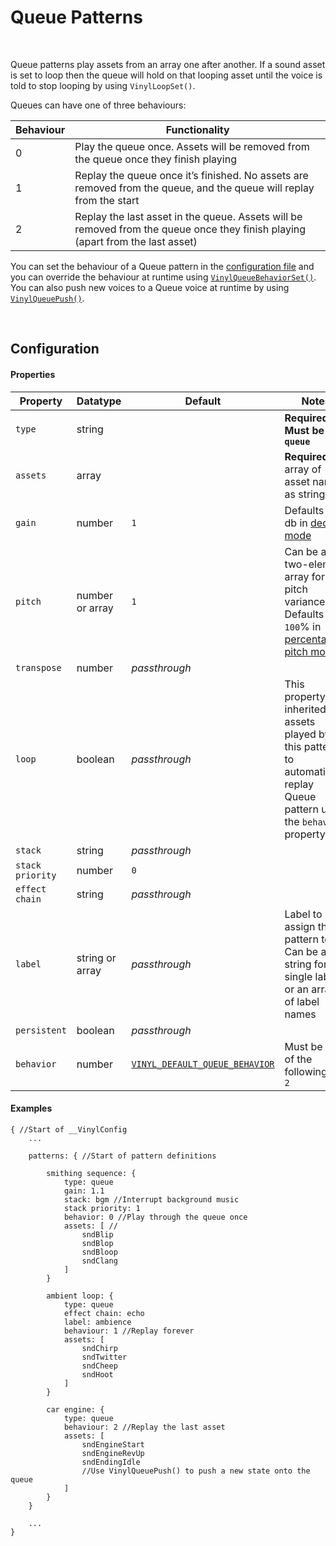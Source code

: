 # Queue Patterns

&nbsp;

Queue patterns play assets from an array one after another. If a sound asset is set to loop then the queue will hold on that looping asset until the voice is told to stop looping by using `VinylLoopSet()`.

Queues can have one of three behaviours:

|Behaviour|Functionality                                                                                                                 |
|---------|------------------------------------------------------------------------------------------------------------------------------|
|0        |Play the queue once. Assets will be removed from the queue once they finish playing                                           |
|1        |Replay the queue once it’s finished. No assets are removed from the queue, and the queue will replay from the start           |
|2        |Replay the last asset in the queue. Assets will be removed from the queue once they finish playing (apart from the last asset)|

You can set the behaviour of a Queue pattern in the [configuration file](Config-File) and you can override the behaviour at runtime using [`VinylQueueBehaviorSet()`](Queue-Pattern-Functions). You can also push new voices to a Queue voice at runtime by using [`VinylQueuePush()`](Queue-Pattern-Functions).

&nbsp;

## Configuration

<!-- tabs:start -->

#### **Properties**

|Property        |Datatype        |Default                                        |Notes                                                                                                                         |
|----------------|----------------|-----------------------------------------------|------------------------------------------------------------------------------------------------------------------------------|
|`type`          |string          |                                               |**Required. Must be `queue`**                                                                                                 |
|`assets`        |array           |                                               |**Required.** An array of asset names as strings                                                                              |
|`gain`          |number          |`1`                                            |Defaults to `0` db in [decibel mode](Config-Macros)                                                                           |
|`pitch`         |number or array |`1`                                            |Can be a two-element array for pitch variance. Defaults to `100`% in [percentage pitch mode](Config-Macros)                   |
|`transpose`     |number          |*passthrough*                                  |                                                                                                                              |
|`loop`          |boolean         |*passthrough*                                  |This property is inherited by assets played by this pattern; to automatically replay Queue pattern use the `behavior` property|
|`stack`         |string          |*passthrough*                                  |                                                                                                                              |
|`stack priority`|number          |`0`                                            |                                                                                                                              |
|`effect chain`  |string          |*passthrough*                                  |                                                                                                                              |
|`label`         |string or array |*passthrough*                                  |Label to assign this pattern to. Can be a string for a single label, or an array of label names                               |
|`persistent`    |boolean         |*passthrough*                                  |                                                                                                                              |
|`behavior`      |number          |[`VINYL_DEFAULT_QUEUE_BEHAVIOR`](Config-Macros)|Must be one of the following: `0` `1` `2`                                                                                     |

#### **Examples**

```
{ //Start of __VinylConfig
	...
    
	patterns: { //Start of pattern definitions
        
        smithing sequence: {
        	type: queue
        	gain: 1.1
        	stack: bgm //Interrupt background music
        	stack priority: 1
        	behavior: 0 //Play through the queue once
        	assets: [ //
                sndBlip
                sndBlop
                sndBloop
                sndClang
        	]
        }

        ambient loop: {
        	type: queue
        	effect chain: echo
        	label: ambience
        	behaviour: 1 //Replay forever
        	assets: [
                sndChirp
                sndTwitter
                sndCheep
                sndHoot
        	]
        }

        car engine: {
        	type: queue
        	behaviour: 2 //Replay the last asset
        	assets: [
                sndEngineStart
                sndEngineRevUp
                sndEndingIdle
                //Use VinylQueuePush() to push a new state onto the queue
        	]
        }
	}

	...
}
```

<!-- tabs:end -->